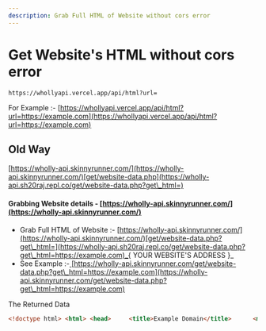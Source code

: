 ```yaml
---
description: Grab Full HTML of Website without cors error
---
```


# Get Website's HTML without cors error

```
https://whollyapi.vercel.app/api/html?url=
```

For Example :- [https://whollyapi.vercel.app/api/html?url=https://example.com](https://whollyapi.vercel.app/api/html?url=https://example.com)































## Old Way



[https://wholly-api.skinnyrunner.com/](https://wholly-api.skinnyrunner.com/)[get/website-data.php](https://wholly-api.sh20raj.repl.co/get/website-data.php?get\_html=)



#### Grabbing Website details - [https://wholly-api.skinnyrunner.com/](https://wholly-api.skinnyrunner.com/)

* Grab Full HTML of Website :- [https://wholly-api.skinnyrunner.com/](https://wholly-api.skinnyrunner.com/)[get/website-data.php?get\_html=](https://wholly-api.sh20raj.repl.co/get/website-data.php?get\_html=https://example.com)_{ YOUR WEBSITE'S ADDRESS }_
* See Example :-[ ](https://wholly-api.skinnyrunner.com/)[https://wholly-api.skinnyrunner.com/get/website-data.php?get\_html=https://example.com](https://wholly-api.skinnyrunner.com/get/website-data.php?get\_html=https://example.com)



The Returned Data

```html
<!doctype html> <html> <head>     <title>Example Domain</title>      <meta charset="utf-8" />     <meta http-equiv="Content-type" content="text/html; charset=utf-8" />     <meta name="viewport" content="width=device-width, initial-scale=1" />     <style type="text/css">     body {         background-color: #f0f0f2;         margin: 0;         padding: 0;         font-family: -apple-system, system-ui, BlinkMacSystemFont, "Segoe UI", "Open Sans", "Helvetica Neue", Helvetica, Arial, sans-serif;              }     div {         width: 600px;         margin: 5em auto;         padding: 2em;         background-color: #fdfdff;         border-radius: 0.5em;         box-shadow: 2px 3px 7px 2px rgba(0,0,0,0.02);     }     a:link, a:visited {         color: #38488f;         text-decoration: none;     }     @media (max-width: 700px) {         div {             margin: 0 auto;             width: auto;         }     }     </style>     </head>  <body> <div>     <h1>Example Domain</h1>     <p>This domain is for use in illustrative examples in documents. You may use this     domain in literature without prior coordination or asking for permission.</p>     <p><a href="https://www.iana.org/domains/example">More information...</a></p> </div> </body> </html>// Some code
```


